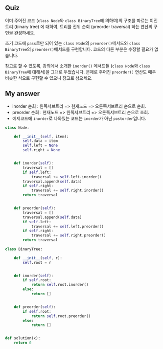 ## Quiz
이미 주어진 코드 (`class Node`와 `class BinaryTree`에 의하여)의 구조를 따르는 이진 트리 (binary tree) 에 대하여, 트리를 전위 순회 (preorder traversal) 하는 연산의 구현을 완성하세요.

초기 코드에 `pass`로만 되어 있는 `class Node`의 `preorder()`메서드와 `class BinaryTree`의 `preorder()`메서드를 구현합니다. 코드의 다른 부분은 수정할 필요가 없습니다.


참고로 할 수 있도록, 강의에서 소개한 `inorder()` 메서드들 (`class Node`와 `class BinaryTree`에 대해서)을 그대로 두었습니다. 
문제로 주어진 `preorder()` 연산도 매우 비슷한 식으로 구현할 수 있으니 참고로 삼으세요.
## My answer
* inorder 순회 : 왼쪽서브트리 => 현재노드 => 오른쪽서브트리 순으로 순회.
* preorder 순회 : 현재노드 => 왼쪽서브트리 => 오른쪽서브트리 순으로 조회.
* 예제코드에 `inorder`로 나와있는 코드는 `inorder`가 아닌 `postorder`입니다.
```python
class Node:

    def __init__(self, item):
        self.data = item
        self.left = None
        self.right = None


    def inorder(self):
        traversal = []
        if self.left:
            traversal += self.left.inorder()
        traversal.append(self.data)
        if self.right:
            traversal += self.right.inorder()
        return traversal


    def preorder(self):
        traversal = []
        traversal.append(self.data)
        if self.left:
            traversal += self.left.preorder()
        if self.right:
            traversal += self.right.preorder()
        return traversal
        
class BinaryTree:

    def __init__(self, r):
        self.root = r


    def inorder(self):
        if self.root:
            return self.root.inorder()
        else:
            return []


    def preorder(self):
        if self.root:
            return self.root.preorder()
        else:
            return []


def solution(x):
    return 0
```
